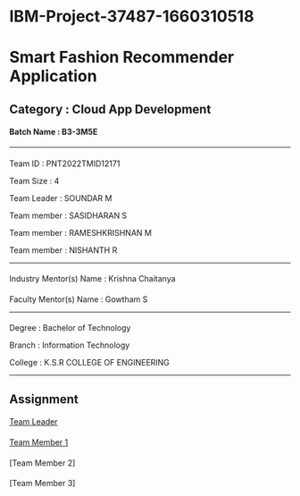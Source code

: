 # IBM-Project-37487-1660310518

# Smart Fashion Recommender Application

## Category : Cloud App Development

#### Batch Name : B3-3M5E
---
#### 
Team ID : PNT2022TMID12171

Team Size : 4

Team Leader : SOUNDAR M 

Team member : SASIDHARAN S

Team member : RAMESHKRISHNAN M

Team member : NISHANTH R

---
#### 
Industry Mentor(s) Name : Krishna Chaitanya

#### 
Faculty Mentor(s) Name : Gowtham S

---
#### 
Degree : Bachelor of Technology

Branch : Information Technology

College : K.S.R COLLEGE OF ENGINEERING

---
## Assignment
####
[Team Leader](https://github.com/IBM-EPBL/IBM-Project-37487-1660310518/tree/main/Assignments/Team%20Leader)
####
[Team Member 1](https://github.com/IBM-EPBL/IBM-Project-37487-1660310518/tree/main/Assignments/Team%20Member%201)
####
[Team Member 2]
####
[Team Member 3]
